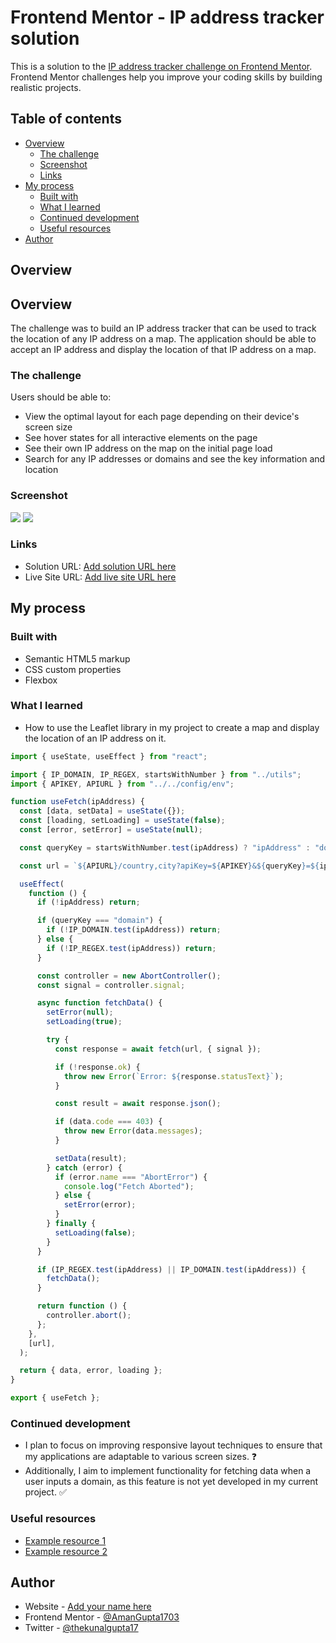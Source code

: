 # Frontend Mentor - IP address tracker solution

This is a solution to the [IP address tracker challenge on Frontend Mentor](https://www.frontendmentor.io/challenges/ip-address-tracker-I8-0yYAH0). Frontend Mentor challenges help you improve your coding skills by building realistic projects.

## Table of contents

- [Overview](#overview)
  - [The challenge](#the-challenge)
  - [Screenshot](#screenshot)
  - [Links](#links)
- [My process](#my-process)
  - [Built with](#built-with)
  - [What I learned](#what-i-learned)
  - [Continued development](#continued-development)
  - [Useful resources](#useful-resources)
- [Author](#author)

## Overview

## Overview

The challenge was to build an IP address tracker that can be used to track the location of any IP address on a map. The application should be able to accept an IP address and display the location of that IP address on a map.

### The challenge

Users should be able to:

- View the optimal layout for each page depending on their device's screen size
- See hover states for all interactive elements on the page
- See their own IP address on the map on the initial page load
- Search for any IP addresses or domains and see the key information and location

### Screenshot

![](./public/outputs/mobile-screenshot.png)
![](./public/outputs/desktop-screenshot.png)

### Links

- Solution URL: [Add solution URL here](https://your-solution-url.com)
- Live Site URL: [Add live site URL here](https://your-live-site-url.com)

## My process

### Built with

- Semantic HTML5 markup
- CSS custom properties
- Flexbox

### What I learned

- How to use the Leaflet library in my project to create a map and display the location of an IP address on it.

```js
import { useState, useEffect } from "react";

import { IP_DOMAIN, IP_REGEX, startsWithNumber } from "../utils";
import { APIKEY, APIURL } from "../../config/env";

function useFetch(ipAddress) {
  const [data, setData] = useState({});
  const [loading, setLoading] = useState(false);
  const [error, setError] = useState(null);

  const queryKey = startsWithNumber.test(ipAddress) ? "ipAddress" : "domain";

  const url = `${APIURL}/country,city?apiKey=${APIKEY}&${queryKey}=${ipAddress}`;

  useEffect(
    function () {
      if (!ipAddress) return;

      if (queryKey === "domain") {
        if (!IP_DOMAIN.test(ipAddress)) return;
      } else {
        if (!IP_REGEX.test(ipAddress)) return;
      }

      const controller = new AbortController();
      const signal = controller.signal;

      async function fetchData() {
        setError(null);
        setLoading(true);

        try {
          const response = await fetch(url, { signal });

          if (!response.ok) {
            throw new Error(`Error: ${response.statusText}`);
          }

          const result = await response.json();

          if (data.code === 403) {
            throw new Error(data.messages);
          }

          setData(result);
        } catch (error) {
          if (error.name === "AbortError") {
            console.log("Fetch Aborted");
          } else {
            setError(error);
          }
        } finally {
          setLoading(false);
        }
      }

      if (IP_REGEX.test(ipAddress) || IP_DOMAIN.test(ipAddress)) {
        fetchData();
      }

      return function () {
        controller.abort();
      };
    },
    [url],
  );

  return { data, error, loading };
}

export { useFetch };
```

### Continued development

- I plan to focus on improving responsive layout techniques to ensure that my applications are adaptable to various screen sizes. ❓
- Additionally, I aim to implement functionality for fetching data when a user inputs a domain, as this feature is not yet developed in my current project. ✅

### Useful resources

- [Example resource 1](https://www.example.com)
- [Example resource 2](https://www.example.com)

## Author

- Website - [Add your name here](https://www.your-site.com)
- Frontend Mentor - [@AmanGupta1703](https://www.frontendmentor.io/profile/AmanGupta1703)
- Twitter - [@thekunalgupta17](https://www.twitter.com/thekunalgupta17)
